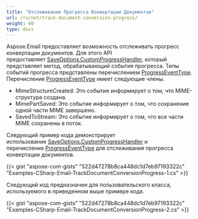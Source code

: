 ```yaml
---
title: "Отслеживание Прогресса Конвертации Документов"
url: /ru/net/track-document-conversion-progress/
weight: 60
type: docs
---
```



Aspose.Email предоставляет возможность отслеживать прогресс конвертации документов. Для этого API предоставляет [SaveOptions.CustomProgressHandler](https://reference.aspose.com/email/net/aspose.email/saveoptions/customprogresshandler/), который представляет метод, обрабатывающий события прогресса. Типы событий прогресса представлены перечислением [ProgressEventType](https://reference.aspose.com/email/net/aspose.email/progresseventtype/). Перечисление [ProgressEventType](https://reference.aspose.com/email/net/aspose.email/progresseventtype/) имеет следующие члены.

- MimeStructureCreated: Это событие информирует о том, что MIME-структура создана.
- MimePartSaved: Это событие информирует о том, что сохранение одной части MIME завершено.
- SavedToStream: Это событие информирует о том, что все части MIME сохранены в поток.

Следующий пример кода демонстрирует использование [SaveOptions.CustomProgressHandler](https://reference.aspose.com/email/net/aspose.email/saveoptions/customprogresshandler/) и перечисления [ProgressEventType](https://reference.aspose.com/email/net/aspose.email/progresseventtype/) для отслеживания прогресса конвертации документов.

{{< gist "aspose-com-gists" "522d47278b8ca448dc1d7eb97193322c" "Examples-CSharp-Email-TrackDocumentConversionProgress-1.cs" >}}

Следующий код предназначен для пользовательского класса, используемого в приведенном выше примере кода.

{{< gist "aspose-com-gists" "522d47278b8ca448dc1d7eb97193322c" "Examples-CSharp-Email-TrackDocumentConversionProgress-2.cs" >}}